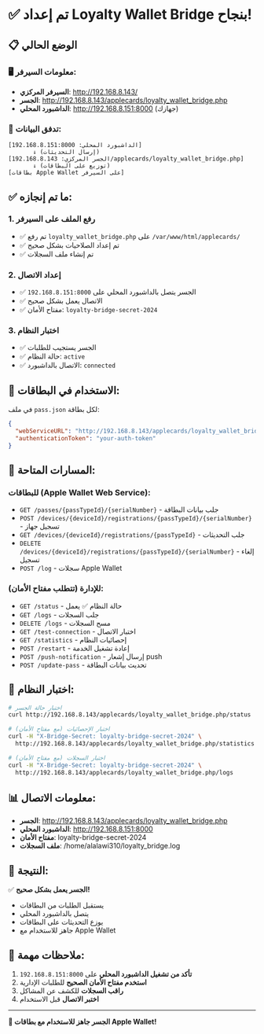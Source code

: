 # ✅ تم إعداد Loyalty Wallet Bridge بنجاح!

## 📋 الوضع الحالي

### 🖥️ معلومات السيرفر:
- **السيرفر المركزي**: http://192.168.8.143/
- **الجسر**: http://192.168.8.143/applecards/loyalty_wallet_bridge.php
- **الداشبورد المحلي**: http://192.168.8.151:8000 (جهازك)

### 🔄 تدفق البيانات:
```
[الداشبورد المحلي: 192.168.8.151:8000] 
       ↓ (إرسال التحديثات)
[الجسر المركزي: 192.168.8.143/applecards/loyalty_wallet_bridge.php] 
       ↓ (توزيع على البطاقات)
[بطاقات Apple Wallet على السيرفر]
```

## ✅ ما تم إنجازه:

### 1. رفع الملف على السيرفر
- ✅ تم رفع `loyalty_wallet_bridge.php` على `/var/www/html/applecards/`
- ✅ تم إعداد الصلاحيات بشكل صحيح
- ✅ تم إنشاء ملف السجلات

### 2. إعداد الاتصال
- ✅ الجسر يتصل بالداشبورد المحلي على `192.168.8.151:8000`
- ✅ الاتصال يعمل بشكل صحيح
- ✅ مفتاح الأمان: `loyalty-bridge-secret-2024`

### 3. اختبار النظام
- ✅ الجسر يستجيب للطلبات
- ✅ حالة النظام: `active`
- ✅ الاتصال بالداشبورد: `connected`

## 🎯 الاستخدام في البطاقات:

في ملف `pass.json` لكل بطاقة:
```json
{
  "webServiceURL": "http://192.168.8.143/applecards/loyalty_wallet_bridge.php",
  "authenticationToken": "your-auth-token"
}
```

## 🔧 المسارات المتاحة:

### للبطاقات (Apple Wallet Web Service):
- `GET /passes/{passTypeId}/{serialNumber}` - جلب بيانات البطاقة
- `POST /devices/{deviceId}/registrations/{passTypeId}/{serialNumber}` - تسجيل جهاز
- `GET /devices/{deviceId}/registrations/{passTypeId}` - جلب التحديثات
- `DELETE /devices/{deviceId}/registrations/{passTypeId}/{serialNumber}` - إلغاء تسجيل
- `POST /log` - سجلات Apple Wallet

### للإدارة (تتطلب مفتاح الأمان):
- `GET /status` - حالة النظام ✅ يعمل
- `GET /logs` - جلب السجلات
- `DELETE /logs` - مسح السجلات
- `GET /test-connection` - اختبار الاتصال
- `GET /statistics` - إحصائيات النظام
- `POST /restart` - إعادة تشغيل الخدمة
- `POST /push-notification` - إرسال إشعار push
- `POST /update-pass` - تحديث بيانات البطاقة

## 🧪 اختبار النظام:

```bash
# اختبار حالة الجسر
curl http://192.168.8.143/applecards/loyalty_wallet_bridge.php/status

# اختبار الإحصائيات (مع مفتاح الأمان)
curl -H "X-Bridge-Secret: loyalty-bridge-secret-2024" \
  http://192.168.8.143/applecards/loyalty_wallet_bridge.php/statistics

# اختبار السجلات (مع مفتاح الأمان)
curl -H "X-Bridge-Secret: loyalty-bridge-secret-2024" \
  http://192.168.8.143/applecards/loyalty_wallet_bridge.php/logs
```

## 📊 معلومات الاتصال:

- **الجسر**: http://192.168.8.143/applecards/loyalty_wallet_bridge.php
- **الداشبورد المحلي**: http://192.168.8.151:8000
- **مفتاح الأمان**: loyalty-bridge-secret-2024
- **ملف السجلات**: /home/alalawi310/loyalty_bridge.log

## 🎉 النتيجة:

✅ **الجسر يعمل بشكل صحيح!**

- يستقبل الطلبات من البطاقات
- يتصل بالداشبورد المحلي
- يوزع التحديثات على البطاقات
- جاهز للاستخدام مع Apple Wallet

## 📝 ملاحظات مهمة:

1. **تأكد من تشغيل الداشبورد المحلي** على `192.168.8.151:8000`
2. **استخدم مفتاح الأمان الصحيح** للطلبات الإدارية
3. **راقب السجلات** للكشف عن المشاكل
4. **اختبر الاتصال** قبل الاستخدام

---

**🎯 الجسر جاهز للاستخدام مع بطاقات Apple Wallet!** 